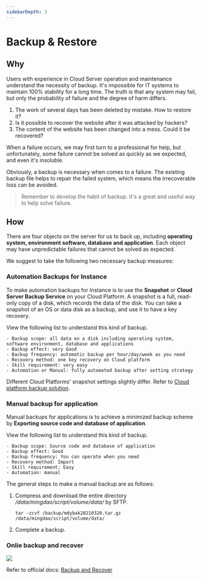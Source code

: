 ```yaml
---
sidebarDepth: 3
---
```


# Backup & Restore

## Why

Users with experience in Cloud Server operation and maintenance understand the necessity of backup. It's impossible for IT systems to maintain 100% stability for a long time. The truth is that any system may fail, but only the probability of failure and the degree of harm differs.

1. The work of several days has been deleted by mistake. How to restore it?
2. Is it possible to recover the website after it was attacked by hackers?
3. The content of the website has been changed into a mess. Could it be recovered?

When a failure occurs, we may first turn to a professional for help, but unfortunately, some failure cannot be solved as quickly as we expected, and even it's insoluble.

Obviously, a backup is necessary when comes to a failure. The existing backup file helps to repair the failed system, which means the irrecoverable loss can be avoided.

> Remember to develop the habit of backup. It's a great and useful way to help solve failure.

## How

There are four objects on the server for us to back up, including **operating system, environment software, database and application**. Each object may have unpredictable failures that cannot be solved as expected.

We suggest to take the following two necessary backup measures:

### Automation Backups for Instance

To make automation backups for Instance is to use the **Snapshot** or **Cloud Server Backup Service** on your Cloud Platform. A snapshot is a full, read-only copy of a disk, which records the data of the disk. You can take a snapshot of an OS or data disk as a backup, and use it to have a key recovery.

View the following list to understand this kind of backup.

```
- Backup scope: all data on a disk including operating system, software environment, database and applications
- Backup effect: very Good
- Backup frequency: automatic backup per hour/day/week as you need
- Recovery method: one key recovery on Cloud platform
- Skill requirement: very easy 
- Automation or Manual: fully automated backup after setting strategy
```

Different Cloud Platforms' snapshot settings slightly differ. Refer to [Cloud platform backup solution](https://support.websoft9.com/docs/faq/tech-instance.html).

### Manual backup for application

 Manual backups for applications is to achieve a minimized backup scheme by **Exporting source code and database of application**.

 View the following list to understand this kind of backup.

```
- Backup scope: Source code and database of application
- Backup effect: Good
- Backup frequency: You can operate when you need
- Recovery method: Import
- Skill requirement: Easy 
- Automation: manual
```
The general steps to make a manual backup are as follows:

1. Compress and download the entire directory */data/mingdao/script/volume/data/* by SFTP.
   ```
   tar -zcvf /backup/mdybak20210320.tar.gz /data/mingdao/script/volume/data/
   ```
2. Complete a backup.

### Onlie backup and recover

![](https://docs.pd.mingdao.com/images/docker-compose-standalone-data/193337_9b63776a_7544271.png)  

Refer to official docs: [Backup and Recover](https://docs.pd.mingdao.com/deployment/docker-compose/standalone/data.html)